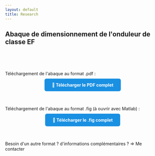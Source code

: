 ```yaml
---
layout: default
title: Research
---
```


## Abaque de dimensionnement de l'onduleur de classe EF

<br><br><br>

<p>Téléchargement de l'abaque au format .pdf :</p>

<div style="text-align: center; margin-bottom: 60px; margin-top: 20px;">
  <a href="/assets/pdf/chart_EF.pdf" download
     style="background-color: #1A90E2; color: white; padding: 12px 24px; border-radius: 6px; text-decoration: none; font-weight: bold;">
    📄 Télécharger le PDF complet
  </a>
</div>

<p>Téléchargement de l'abaque au format .fig (à ouvrir avec Matlab) :</p>

<div style="text-align: center; margin-bottom: 60px; margin-top: 20px;">
  <a href="/assets/other/chart_EF.fig" download
     style="background-color: #1A90E2; color: white; padding: 12px 24px; border-radius: 6px; text-decoration: none; font-weight: bold;">
    📄 Télécharger le .fig complet
  </a>
</div>

<p>Besoin d'un autre format ? d'informations complémentaires ? => Me contacter</p>
